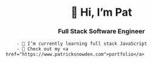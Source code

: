 <h1 align="center">👋 Hi, I’m Pat</h1>
		<h3 align="center">Full Stack Software Engineer</h3>

    	- 🌱 I’m currently learning full stack JavaScript
    	- 👔 Check out my <a href="https://www.patricksnowden.com">portfolio</a>

